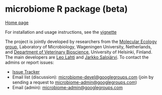 microbiome R package (beta)
==========

[Home page](http://microbiome.github.com)  

For installation and usage instructions, see the [vignette](vignettes/vignette.md)

The project is jointly developed by researchers from the [Molecular
Ecology group](http://www.mib.wur.nl/UK/), Laboratory of Microbiology,
Wageningen University, Netherlands, and [Department of Veterinary
Bioscience](http://www.vetmed.helsinki.fi/apalva/index.htm),
University of Helsinki, Finland. The main developers are [Leo
Lahti](https://github.com/antagomir) and [Jarkko
Salojärvi](https://github.com/jsalojar). To contact the admins or
report issues:

* [Issue Tracker](https://github.com/microbiome/microbiome/issues)
* Email list (discussion): microbiome-devel@googlegroups.com (join by sending a request to microbiome-admin@googlegroups.com)
* Email (admin): microbiome-admin@googlegroups.com 


